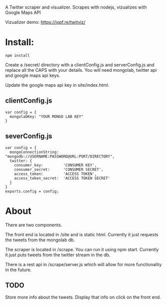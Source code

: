 A Twitter scraper and visualizer. Scrapes with nodejs, vizualizes with Google Maps API 

Vizualizer demo: https://jopf.re/twitviz/

# Install:

```
npm install
```

Create a /secret/ directory with a clientConfig.js and serverConfig.js and replace all the CAPS with your details. You will need mongolab, twitter api and google maps api keys.

Update the google maps api key in site/index.html.


## clientConfig.js

```
var config = {
  mongolabKey: "YOUR MONGO LAB KEY"
}
```

## severConfig.js
```
var config = {
  mongoConnectionString: "mongodb://USERNAME:PASSWORD@URL:PORT/DIRECTORY",
  twitter: {
    consumer_key:         'CONSUMER KEY',
    consumer_secret:      'CONSUMER SECRET',
    access_token:         'ACCESS TOKEN',
    access_token_secret:  'ACCESS TOKEN SECRET'
  }
}
exports.config = config;
```

# About

There are two components.

The front end is located in /site and is static html. Currently it just requests the tweets from the mongolab db.

The scraper is located in /scrape. You can run it using npm start. Currently it just puts tweets from the twitter stream in the db.

There is a rest api in /scrape/server.js which will allow for more functionality in the future.

## TODO

Store more info about the tweets.
Display that info on click on the front end.